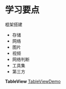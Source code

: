 # 学习要点

框架搭建
- 存储
- 网络
- 图片
- 视频
- 网络判断
- 工具集
- 第三方 

**TableView**
[TableViewDemo](https://github.com/a112121788/Learn-iOS-Dev/tree/master/Day06/DemoTableView)

